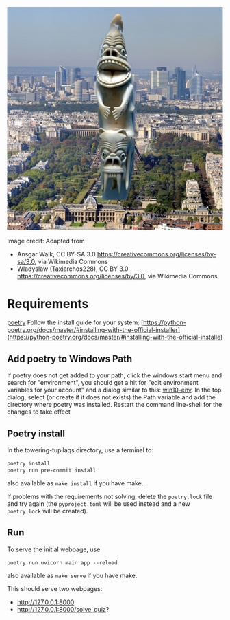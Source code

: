 ![Tupilaqs in Paris](images/tower-tupilaqs-paris.jpg)

Image credit: Adapted from

- Ansgar Walk, CC BY-SA 3.0 <https://creativecommons.org/licenses/by-sa/3.0>, via Wikimedia Commons
- Wladyslaw (Taxiarchos228), CC BY 3.0 <https://creativecommons.org/licenses/by/3.0>, via Wikimedia Commons

# Requirements
[poetry](https://python-poetry.org/) Follow the install guide for your system:
[https://python-poetry.org/docs/master/#installing-with-the-official-installer](https://python-poetry.org/docs/master/#installing-with-the-official-installe)

## Add poetry to Windows Path
If poetry does not get added to your path, click the windows start menu and search for "environment", you should get a hit for
"edit environment variables for your account" and a dialog similar to this: [win10-env](https://www.computerhope.com/issues/pictures/win10-envirvariables.jpg). In the top dialog, select (or create if it does not exists) the Path variable and add the directory where poetry was installed. Restart the command line-shell for the changes to take effect

## Poetry install
In the towering-tupilaqs directory, use a terminal to:
```
poetry install
poetry run pre-commit install
```
also available as `make install` if you have make.

If problems with the requirements not solving, delete the `poetry.lock` file and try again (the `pyproject.toml` will be used instead and a new `poetry.lock` will be created).

## Run
To serve the initial webpage, use
```
poetry run uvicorn main:app --reload
```
also available as `make serve` if you have make.

This should serve two webpages:

- http://127.0.0.1:8000
- http://127.0.0.1:8000/solve_quiz?
